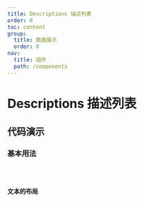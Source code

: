 ```yaml
---
title: Descriptions 描述列表
order: 0
toc: content
group:
  title: 数据展示
  order: 0
nav:
  title: 组件
  path: /components
---
```


# Descriptions 描述列表

## 代码演示

### 基本用法

<code src="./demos/basic.tsx" />

### 文本的布局

<code src="./demos/column.tsx" />
